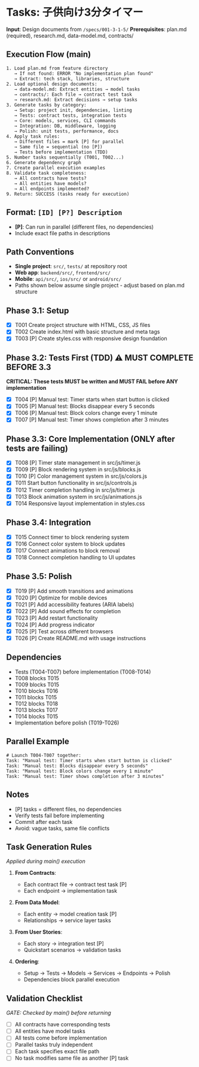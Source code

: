 # Tasks: 子供向け3分タイマー

**Input**: Design documents from `/specs/001-3-1-5/`
**Prerequisites**: plan.md (required), research.md, data-model.md, contracts/

## Execution Flow (main)
```
1. Load plan.md from feature directory
   → If not found: ERROR "No implementation plan found"
   → Extract: tech stack, libraries, structure
2. Load optional design documents:
   → data-model.md: Extract entities → model tasks
   → contracts/: Each file → contract test task
   → research.md: Extract decisions → setup tasks
3. Generate tasks by category:
   → Setup: project init, dependencies, linting
   → Tests: contract tests, integration tests
   → Core: models, services, CLI commands
   → Integration: DB, middleware, logging
   → Polish: unit tests, performance, docs
4. Apply task rules:
   → Different files = mark [P] for parallel
   → Same file = sequential (no [P])
   → Tests before implementation (TDD)
5. Number tasks sequentially (T001, T002...)
6. Generate dependency graph
7. Create parallel execution examples
8. Validate task completeness:
   → All contracts have tests?
   → All entities have models?
   → All endpoints implemented?
9. Return: SUCCESS (tasks ready for execution)
```

## Format: `[ID] [P?] Description`
- **[P]**: Can run in parallel (different files, no dependencies)
- Include exact file paths in descriptions

## Path Conventions
- **Single project**: `src/`, `tests/` at repository root
- **Web app**: `backend/src/`, `frontend/src/`
- **Mobile**: `api/src/`, `ios/src/` or `android/src/`
- Paths shown below assume single project - adjust based on plan.md structure

## Phase 3.1: Setup
- [x] T001 Create project structure with HTML, CSS, JS files
- [x] T002 Create index.html with basic structure and meta tags
- [x] T003 [P] Create styles.css with responsive design foundation

## Phase 3.2: Tests First (TDD) ⚠️ MUST COMPLETE BEFORE 3.3
**CRITICAL: These tests MUST be written and MUST FAIL before ANY implementation**
- [x] T004 [P] Manual test: Timer starts when start button is clicked
- [x] T005 [P] Manual test: Blocks disappear every 5 seconds
- [x] T006 [P] Manual test: Block colors change every 1 minute
- [x] T007 [P] Manual test: Timer shows completion after 3 minutes

## Phase 3.3: Core Implementation (ONLY after tests are failing)
- [x] T008 [P] Timer state management in src/js/timer.js
- [x] T009 [P] Block rendering system in src/js/blocks.js
- [x] T010 [P] Color management system in src/js/colors.js
- [x] T011 Start button functionality in src/js/controls.js
- [x] T012 Timer completion handling in src/js/timer.js
- [x] T013 Block animation system in src/js/animations.js
- [x] T014 Responsive layout implementation in styles.css

## Phase 3.4: Integration
- [x] T015 Connect timer to block rendering system
- [x] T016 Connect color system to block updates
- [x] T017 Connect animations to block removal
- [x] T018 Connect completion handling to UI updates

## Phase 3.5: Polish
- [x] T019 [P] Add smooth transitions and animations
- [x] T020 [P] Optimize for mobile devices
- [x] T021 [P] Add accessibility features (ARIA labels)
- [x] T022 [P] Add sound effects for completion
- [x] T023 [P] Add restart functionality
- [x] T024 [P] Add progress indicator
- [x] T025 [P] Test across different browsers
- [x] T026 [P] Create README.md with usage instructions

## Dependencies
- Tests (T004-T007) before implementation (T008-T014)
- T008 blocks T015
- T009 blocks T015
- T010 blocks T016
- T011 blocks T015
- T012 blocks T018
- T013 blocks T017
- T014 blocks T015
- Implementation before polish (T019-T026)

## Parallel Example
```
# Launch T004-T007 together:
Task: "Manual test: Timer starts when start button is clicked"
Task: "Manual test: Blocks disappear every 5 seconds"
Task: "Manual test: Block colors change every 1 minute"
Task: "Manual test: Timer shows completion after 3 minutes"
```

## Notes
- [P] tasks = different files, no dependencies
- Verify tests fail before implementing
- Commit after each task
- Avoid: vague tasks, same file conflicts

## Task Generation Rules
*Applied during main() execution*

1. **From Contracts**:
   - Each contract file → contract test task [P]
   - Each endpoint → implementation task
   
2. **From Data Model**:
   - Each entity → model creation task [P]
   - Relationships → service layer tasks
   
3. **From User Stories**:
   - Each story → integration test [P]
   - Quickstart scenarios → validation tasks

4. **Ordering**:
   - Setup → Tests → Models → Services → Endpoints → Polish
   - Dependencies block parallel execution

## Validation Checklist
*GATE: Checked by main() before returning*

- [ ] All contracts have corresponding tests
- [ ] All entities have model tasks
- [ ] All tests come before implementation
- [ ] Parallel tasks truly independent
- [ ] Each task specifies exact file path
- [ ] No task modifies same file as another [P] task
